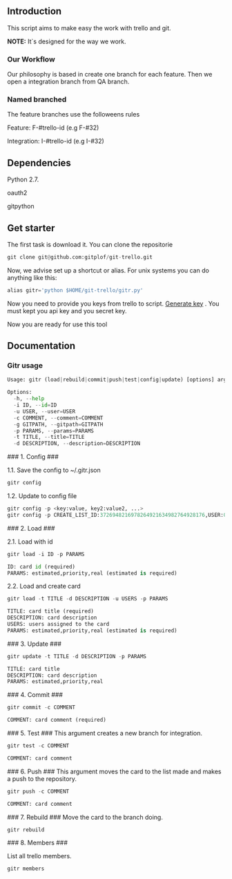 ## Introduction ##
This script aims to make easy the work with trello and git. 

**NOTE:** It`s designed for the way we work.

### Our Workflow ###
Our philosophy is based in create one branch for each feature. Then we open a integration branch from QA branch.

### Named branched ###
The feature branches use the followeens rules

Feature: F-#trello-id (e.g F-#32)

Integration: I-#trello-id (e.g I-#32)


## Dependencies ##

Python 2.7.

oauth2

gitpython


## Get starter ##
The first task is download it. You can clone the repositorie


`````python
git clone git@github.com:gitplof/git-trello.git
`````
Now, we advise set up a shortcut or alias. For unix systems you can do anything like this:


`````python
alias gitr='python $HOME/git-trello/gitr.py'
`````
Now you need to provide you keys from trello to script. [Generate key](https://trello.com/1/appKey/generate)
. You must kept you api key and you secret key.



Now you are ready for use this tool


## Documentation ##

### Gitr usage ###

`````python
Usage: gitr (load|rebuild|commit|push|test|config|update) [options] args

Options:
  -h, --help
  -i ID, --id=ID
  -u USER, --user=USER
  -c COMMENT, --comment=COMMENT
  -g GITPATH, --gitpath=GITPATH
  -p PARAMS, --params=PARAMS
  -t TITLE, --title=TITLE
  -d DESCRIPTION, --description=DESCRIPTION
`````

### 1. Config ###

1.1. Save the config to ~/.gitr.json
`````python
gitr config
`````

1.2. Update to config file
`````python
gitr config -p <key:value, key2:value2, ...>
gitr config -p CREATE_LIST_ID:3726948216978264921634982764928176,USER:0
`````

### 2. Load ###

2.1. Load with id

`````python
gitr load -i ID -p PARAMS

ID: card id (required)
PARAMS: estimated,priority,real (estimated is required)
`````

2.2. Load and create card

`````python
gitr load -t TITLE -d DESCRIPTION -u USERS -p PARAMS 

TITLE: card title (required)
DESCRIPTION: card description
USERS: users assigned to the card
PARAMS: estimated,priority,real (estimated is required)
`````

### 3. Update ###

`````python
gitr update -t TITLE -d DESCRIPTION -p PARAMS 

TITLE: card title
DESCRIPTION: card description
PARAMS: estimated,priority,real
`````

### 4. Commit ###

`````python
gitr commit -c COMMENT

COMMENT: card comment (required)
`````

### 5. Test ###
This argument creates a new branch for integration.

`````python
gitr test -c COMMENT

COMMENT: card comment
`````

### 6. Push ###
This argument moves the card to the list made ​​and makes a push to the repository.

`````python
gitr push -c COMMENT

COMMENT: card comment
`````

### 7. Rebuild ###
Move the card to the branch doing.

`````python
gitr rebuild
`````

### 8. Members ###

List all trello members.

`````python
gitr members
`````
